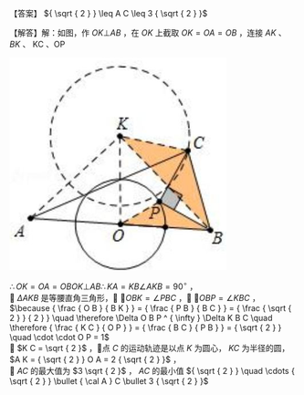 【答案】 ${ \sqrt { 2 } } \leq A C \leq 3 { \sqrt { 2 } }$

【解答】解：如图，作 $O K \bot A B$ ，在 $O K$ 上截取 $O K = O A = O B$ ，连接 $A K$ 、 $B K$ 、 KC 、OP

![](<../../qs_image_DB/专题2-4_瓜豆轨最值模型：为什么我们喜欢手拉手（直线与曲线）（解析版）_/6542d7ee6fa5db6063c9edcfad87690312700ecc665cd2303850a614b61ad327.jpg>)

$\therefore O K = O A = O B O K \bot A B \therefore K A = K B \angle A K B = 9 0 ^ { \circ }$ ，  
 $\Delta A K B$ 是等腰直角三角形， $\angle O B K = \angle P B C$ ， $\angle O B P = \angle K B C$ ，  
$\because { \frac { O B } { B K } } = { \frac { P B } { B C } } = { \frac { \sqrt { 2 } } { 2 } } \quad \therefore \Delta O B P ^ { \infty } \Delta K B C \quad \therefore { \frac { K C } { O P } } = { \frac { B C } { P B } } = { \sqrt { 2 } } \quad \cdot \cdot O P = 1$   
 $K C = \sqrt { 2 }$ ，点 $C$ 的运动轨迹是以点 $K$ 为圆心， $K C$ 为半径的圆， $A K = { \sqrt { 2 } } O A = 2 { \sqrt { 2 } }$ ，  
 $A C$ 的最大值为 $3 \sqrt { 2 }$ ， $A C$ 的最小值 ${ \sqrt { 2 } } \quad \cdots { \sqrt { 2 } } \bullet { \cal A } C \bullet 3 { \sqrt { 2 } }$
